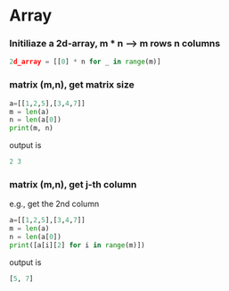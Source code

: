
# Array

### Initiliaze a 2d-array, m * n --> m rows  n columns
```python
2d_array = [[0] * n for _ in range(m)]  
```

### matrix (m,n), get matrix size
```python
a=[[1,2,5],[3,4,7]]
m = len(a)
n = len(a[0])
print(m, n)
```
output is
```python
2 3
```

### matrix (m,n), get j-th column 
e.g., get the 2nd column
```python
a=[[1,2,5],[3,4,7]]
m = len(a)
n = len(a[0])
print([a[i][2] for i in range(m)])
```
output is
```python
[5, 7]
```
